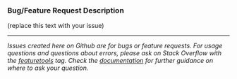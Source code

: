 ### Bug/Feature Request Description
(replace this text with your issue)

-----
*Issues created here on Github are for bugs or feature requests. For usage questions and questions about errors, please ask on Stack Overflow with the [featuretools](https://stackoverflow.com/questions/tagged/featuretools) tag. Check the [documentation](https://docs.featuretools.com/#get-help) for further guidance on where to ask your question.*
